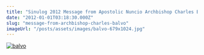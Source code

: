 ```yaml
---
title: "Sinulog 2012 Message from Apostolic Nuncio Archbishop Charles Balvo"
date: "2012-01-01T03:18:30.000Z"
slug: "message-from-archbishop-charles-balvo"
imageUrl: "/posts/assets/images/balvo-679x1024.jpg"
---
```


[![](https://i0.wp.com/santonino-nz.org/wp-content/uploads/2012/01/balvo-679x1024.jpg?resize=679%2C1024 "balvo")](https://i0.wp.com/santonino-nz.org/wp-content/uploads/2012/01/balvo.jpg)